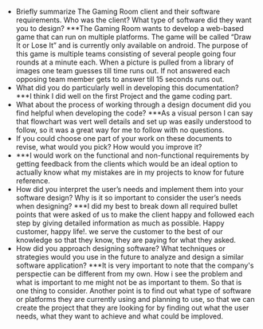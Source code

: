 - Briefly summarize The Gaming Room client and their software requirements. Who was the client? What type of software did they want you to design?
 ***The Gaming Room wants to develop a web-based game that can run on multiple platforms. The game will be called “Draw It or Lose It” and is currently only available on android. The purpose of this game is multiple teams consisting of several people going four rounds at a minute each. When a picture is pulled from a library of images one team guesses till time runs out. If not answered each opposing team member gets to answer till 15 seconds runs out.
- What did you do particularly well in developing this documentation?
  ***I think I did well on the first Project and the game coding part.
- What about the process of working through a design document did you find helpful when developing the code?
  ***As a visual person I can say that flowchart was vert well details and set up was easily understood to follow, so it was a great way for me to follow with no questions. 
- If you could choose one part of your work on these documents to revise, what would you pick? How would you improve it?
- ***I would work on the functional and non-functional  requirements by getting feedback from the clients which would be an ideal option to actually know what my mistakes are in my projects to know for future reference.
- How did you interpret the user’s needs and implement them into your software design? Why is it so important to consider the user’s needs when designing?
***I did my best to break down all required bullet points that were asked of us to make the client happy and followed each step by giving detailed information as much as possible. Happy customer, happy life!. we serve the customer to the best of our knowledge so that they know, they are paying for what they asked.
- How did you approach designing software? What techniques or strategies would you use in the future to analyze and design a similar software application?
***It is very important to note that the company's perspectie can be different from my own. How i see the problem and what is important to me might not be as important to them. So that is one thing to consider. Another point is to find out what type of software or platforms they are currently using and planning to use, so that we can create the project that they are looking for by finding out what the user needs, what they want to achieve and what could be imploved.
<!---
firuza-kamalova/firuza-kamalova is a ✨ special ✨ repository because its `README.md` (this file) appears on your GitHub profile.
You can click the Preview link to take a look at your changes.
--->
